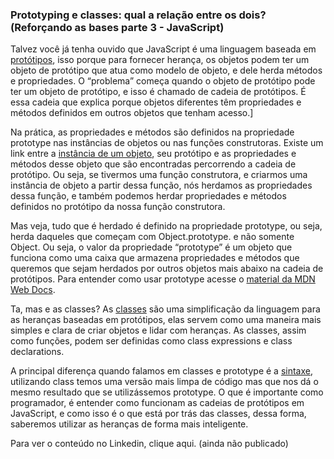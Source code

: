 ### Prototyping e classes: qual a relação entre os dois? (Reforçando as bases parte 3 - JavaScript)

Talvez você já tenha ouvido que JavaScript é uma linguagem baseada em [protótipos](https://developer.mozilla.org/pt-BR/docs/Learn/JavaScript/Objects/Object_prototypes), isso porque para fornecer herança, os objetos podem ter um objeto de protótipo que atua como 
modelo de objeto, e dele herda métodos e propriedades. O “problema” começa quando o objeto de protótipo pode ter um objeto de protótipo, e isso é chamado de cadeia de protótipos. 
É essa cadeia que explica porque objetos diferentes têm propriedades e métodos definidos em outros objetos que tenham acesso.]

Na prática, as propriedades e métodos são definidos na propriedade prototype nas instâncias de objetos ou nas funções construtoras. Existe um link entre a [instância de um objeto](https://pt.wikipedia.org/wiki/Inst%C3%A2ncia_(ci%C3%AAncia_da_computa%C3%A7%C3%A3o)), 
seu protótipo e as propriedades e métodos desse objeto que são encontradas percorrendo a cadeia de protótipo. Ou seja, se tivermos uma função construtora, e criarmos uma instância 
de objeto a partir dessa função, nós herdamos as propriedades dessa função, e também podemos herdar propriedades e métodos definidos no protótipo da nossa função construtora.

Mas veja, tudo que é herdado é definido na propriedade prototype, ou seja, herda daqueles que começam com Object.prototype. e não somente Object. Ou seja, o valor da propriedade 
“prototype” é um objeto que funciona como uma caixa que armazena propriedades e métodos que queremos que sejam herdados por outros objetos mais abaixo na cadeia de protótipos. 
Para entender como usar prototype acesse o [material da MDN Web Docs](https://developer.mozilla.org/pt-BR/docs/Learn/JavaScript/Objects/Object_prototypes).

Ta, mas e as classes? As [classes](https://developer.mozilla.org/pt-BR/docs/Web/JavaScript/Reference/Classes) são uma simplificação da linguagem para as heranças baseadas em protótipos, elas servem como uma maneira mais simples e clara de criar objetos e 
lidar com heranças. As classes, assim como funções, podem ser definidas como class expressions e class declarations. 

A principal diferença quando falamos em classes e prototype é a  [sintaxe](https://www.youtube.com/watch?v=XoQKXDWbL1M), utilizando class temos uma versão mais limpa de código mas que nos dá o mesmo resultado  que se 
utilizássemos prototype. O que é importante como programador, é entender como funcionam as cadeias de protótipos em JavaScript, e como isso é o que está por trás das classes, 
dessa forma, saberemos utilizar as heranças de forma mais inteligente. 

Para ver o conteúdo no Linkedin, clique aqui. (ainda não publicado)
